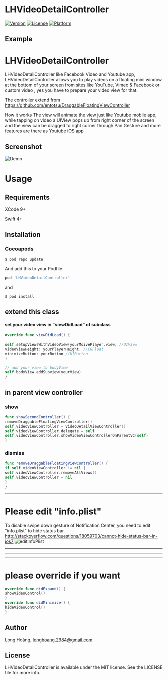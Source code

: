 # LHVideoDetailController

[![Version](https://img.shields.io/cocoapods/v/LHVideoDetailController.svg?style=flat)](https://cocoapods.org/pods/LHVideoDetailController)
[![License](https://img.shields.io/cocoapods/l/LHVideoDetailController.svg?style=flat)](https://cocoapods.org/pods/LHVideoDetailController)
[![Platform](https://img.shields.io/cocoapods/p/LHVideoDetailController.svg?style=flat)](https://cocoapods.org/pods/LHVideoDetailController)

## Example

# LHVideoDetailController
LHVideoDetailController like Facebook Video and Youtube app, LHVideoDetailController allows you to play videos on a floating mini window at the bottom of your screen from sites like YouTube, Vimeo & Facebook or custom video , yes you have to prepare your video view for that.

The controller extend from https://github.com/entotsu/DraggableFloatingViewController

How it works
The view will animate the view just like Youtube mobile app, while tapping on video a UIView pops up from right corner of the screen and the view can be dragged to right corner through Pan Gesture and more features are there as Youtube iOS app

Screenshot
------------
![Demo](https://github.com/longhoang2984/LHVideoDetailController/blob/master/LHVideoDetail.gif)



# Usage

## Requirements
XCode 9+

Swift 4+

## Installation

### Cocoapods

```
$ pod repo update
```

And add this to your Podfile:


```ruby
pod 'LHVideoDetailController'
```

and

`$ pod install`

## extend this class

#### set your video view in "viewDidLoad" of subclass

```swift
override func viewDidLoad() {

self.setupViewsWithVideoView(yourMoivePlayer.view, //UIView
videoViewHeight: yourPlayerHeight, //CGFloat
minimizeButton: yourButton //UIButton
)

// add your view to bodyView
self.bodyView.addSubview(yourView)
}
```

## in parent view controller

### show

```swift
func showSecondController() {
removeDraggableFloatingViewController()
self.videoViewController = VideoDetailViewController()
self.videoViewController.delegate = self
self.videoViewController.showVideoViewControllerOnParentVC(self)
}
```


### dismiss

```swift
func removeDraggableFloatingViewController() {
if self.videoViewController != nil {
self.videoViewController.removeAllViews()
self.videoViewController = nil
}
}
```




--------------------------------------------------


# Please edit "info.plist"
To disable swipe down gesture of Notification Center, you need to edit "info.plist" to hide status bar.
http://stackoverflow.com/questions/18059703/cannot-hide-status-bar-in-ios7
![editInfoPlist](http://i.stack.imgur.com/dM32P.png "editInfoPlist")


--------------------------------------------------

--------------------------------------------------

--------------------------------------------------
# please override if you want
```swift
override func didExpand() {
showVideoControl()
}
override func didMinimize() {
hideVideoControl()
}
```


<!--
## Minimam example Classes

### Minimam subclass

```swift
class VideoDetailViewController: LHVideoDetailController {

var moviePlayer: MPMoviePlayerController!

override func viewDidLoad() {
super.viewDidLoad()

// prepare your video player
moviePlayer = MPMoviePlayerController()

// prepare your closing button
let foldBtn = UIButton()
foldBtn.frame = CGRect(x: 0, y: 0, width: 44, height: 44)
foldBtn.setImage(UIImage(named: "DownArrow"), forState: UIControlState.Normal)

// please call this in "viewDidLoad"
self.setupViewsWithVideoView(moviePlayer.view,
videoViewHeight: 160,
foldButton: foldBtn
);

// you can add sub views on bodyView
let testView = UILabel()
testView.frame = CGRect(x: 20, y: 20, width: 100, height: 40)
testView.text = "test view"
self.bodyView.addSubview(testView)
}

// please override if you want
override func didExpand() {
showVideoControl()
}
override func didMinimize() {
hideVideoControl()
}
}
```


### Minimam parent view controller

```swift
class FirstViewController: UIViewController , LHVideoDetailControllerDelegate {

var videoViewController: VideoDetailViewController!

@IBAction func onTapButton(sender: AnyObject) {
self.showSecondController()
}

override func viewWillDisappear(animated: Bool) {
// when go to fullscreen, this is also called
if !self.videoViewController.isFullScreen() {
removeDraggableFloatingViewController()
}
}

func showSecondController() {
removeDraggableFloatingViewController()
self.videoViewController = VideoDetailViewController()
self.videoViewController.delegate = self
self.videoViewController.showVideoViewControllerOnParentVC(self)
}

// DraggableFloatingViewControllerDelegate
func removeDraggableFloatingViewController() {
if self.videoViewController != nil {
self.videoViewController.removeAllViews()
self.videoViewController = nil
}
}
}


```
-->



## Author

Long Hoàng, longhoang.2984@gmail.com

## License

LHVideoDetailController is available under the MIT license. See the LICENSE file for more info.

